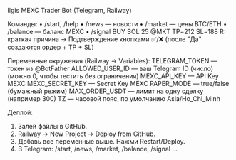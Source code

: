 Ilgis MEXC Trader Bot (Telegram, Railway)

Команды:
• /start, /help
• /news — новости
• /market — цены BTC/ETH
• /balance — баланс MEXC
• /signal BUY SOL 25 @MKT TP=212 SL=188
  R: краткая причина
  -> Подтверждение кнопками ✅/❌ (после "Да" создаются ордер + TP + SL)

Переменные окружения (Railway -> Variables):
TELEGRAM_TOKEN  — токен из @BotFather
ALLOWED_USER_ID — ваш Telegram ID (число) (можно 0, чтобы тестить без ограничения)
MEXC_API_KEY    — API Key MEXC
MEXC_SECRET_KEY — Secret Key MEXC
PAPER_MODE      — true/false (бумажный режим)
MAX_ORDER_USDT  — лимит на одну сделку (например 300)
TZ              — часовой пояс, по умолчанию Asia/Ho_Chi_Minh

Деплой:
1) Залей файлы в GitHub.
2) Railway -> New Project -> Deploy from GitHub.
3) Добавь все переменные выше. Нажми Restart/Deploy.
4) В Telegram: /start, /news, /market, /balance, /signal ...
